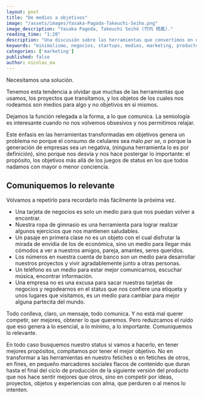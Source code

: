 ```yaml
---
layout: post
title: "De medios a objetivos"
image: "/assets/images/Yasaka-Pagoda-Takeuchi-Seiho.png"
image_description: "Yasaka Pagoda, Takeuchi Seihō (竹内 栖鳳)."
reading_time: "1:20"
description: "Una discusión sobre las herramientas que convertimos en objetivos en sí mismos por nuestro ego"
keywords: "minimalismo, negocios, startups, medios, marketing, productos"
categories: ['marketing']
published: false
author: nicolas_ea
---
```


Necesitamos una solución.

Tenemos esta tendencia a olvidar que muchas de las herramientas que usamos, los proyectos que transitamos, y los objetos de los cuales nos rodeamos son medios para algo y no objetivos en sí mismos.

Dejamos la función relegada a la forma, a lo que comunica. La semiología es interesante cuando no nos volvemos obsesivos y nos permitimos relajar.

Este énfasis en las herramientas transformadas em objetivos genera un problema no porque el consumo de celulares sea malo *per se*, o porque la generación de empresas sea un negativa, (ninguna herramienta lo es por definición), sino porque nos desvía y nos hace postergar lo importante: el propósito, los objetivos más allá de los juegos de status en los que todos nadamos con mayor o menor conciencia.

## Comuniquemos lo relevante

Volvamos a repetirlo para recordarlo más fácilmente la próxima vez.

* Una tarjeta de negocios es solo un medio para que nos puedan volver a encontrar.
* Nuestra ropa de gimnasio es una herramienta para lograr realizar algunos ejercicios que nos mantienen saludables.
* Un pasaje en primera clase no es un objeto con el cual disfrutar la mirada de envidia de los de económica, sino un medio para llegar más cómodos a ver a nuestros amigos, pareja, amantes, seres queridos.
* Los números en nuestra cuenta de banco son un medio para desarrollar nuestros proyectos y vivir agradablemente junto a otras personas.
* Un teléfono es un medio para estar mejor comunicarnos, escuchar música, encontrar información.
* Una empresa no es una excusa para sacar nuestras tarjetas de negocios y regodearnos en el status que nos confiere una etiqueta y unos lugares que visitamos, es un medio para cambiar para mejor alguna partecita del mundo.  


Todo conlleva, claro, un mensaje, todo comunica. Y no está mal querer competir, ser mejores, obtener lo que queremos. Pero reduzcamos el ruido que eso genera a lo esencial, a lo mínimo, a lo importante. Comuniquemos lo relevante.

En todo caso busquemos nuestro status si vamos a hacerlo, en tener mejores propósitos, compitamos por tener el mejor objetivo. No en transformar a las herramientas en nuestro fetiches o en fetiches de otros, en fines, en pequeño marcadores sociales flacos de contenido que duran hasta el final del ciclo de producción de la siguiente versión del producto que nos hace sentir mejores que otros, sino en competir por ideas, proyectos, objetos y experiencias con alma, que perduren o al menos lo intenten.

